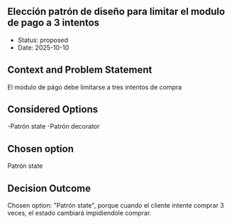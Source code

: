 ## Elección patrón de diseño para limitar el modulo de pago a 3 intentos

* Status: proposed
* Date: 2025-10-10

## Context and Problem Statement
El modulo de págo debe limitarse a tres intentos de compra

## Considered Options
-Patrón state
-Patrón decorator


## Chosen option
Patrón state

## Decision Outcome
Chosen option: "Patrón state", porque cuando el cliente intente comprar 3 veces, el estado cambiará impidiendole comprar.